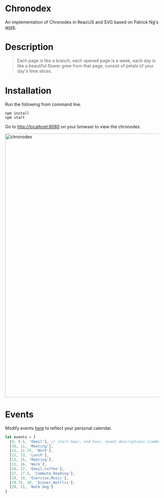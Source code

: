 # Chronodex

An implementation of Chronodex in ReactJS and SVG based on Patrick Ng's [work](http://scription.typepad.com/blog/2011/11/scription-chronodex-weekly-planner-2012-free-download-with-the-cost-of-a-prayer.html#.VoBWkN-rS-U).

# Description

> Each page is like a branch, each opened page is a week, each day is like a beautiful flower grew from that page, consist of petals of your day's time slices.

# Installation

Run the following from command line.

```
npm install
npm start
```

Go to [http://localhost:8080](http://localhost:8080) on your browser to view the chronodex.

<img width="863" alt="chronodex" src="https://cloud.githubusercontent.com/assets/232740/12013904/d2a1627e-acee-11e5-84e0-2b96f7fe5e3c.png">

# Events

Modify events [here](https://github.com/naush/chronodex/blob/master/entry.js#L5-L17) to reflect your personal calendar.

```javascript
let events = [
  [9, 9.5, 'Email'], // start hour, end hour, event descriptions (comma-delimited)
  [10, 11, 'Meeting'],
  [11, 11.75, 'Work'],
  [12, 13, 'Lunch'],
  [13, 15, 'Meeting'],
  [15, 16, 'Work'],
  [16, 17, 'Email,Coffee'],
  [17, 17.5, 'Commute,Reading'],
  [18, 19, 'Exercise,Music'],
  [19.75, 20, 'Dinner,Netflix'],
  [20, 21, 'Walk Dog']
]
```
